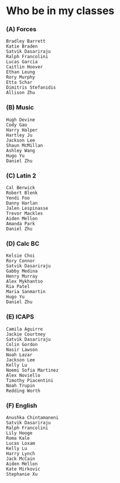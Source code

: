 # Who be in my classes

### (A) Forces

    Bradley Barrett
    Katie Braden
    Satvik Dasariraju
    Ralph Francolini
    Lucas Garcia
    Caitlin Hoover
    Ethan Leung
    Rory Murphy
    Etta Schar
    Dimitris Stefanidis
    Allison Zhu

### (B) Music

    Hugh Devine
    Cody Gao
    Harry Halper
    Hartley Ju
    Jackson Lee
    Shaun McMillan
    Ashley Wang
    Hugo Yu
    Daniel Zhu

### (C) Latin 2

    Cal Berwick
    Robert Blenk
    Yendi Foo
    Danny Harlan
    Jalen Lespinasse
    Trevor Mackles
    Aiden Mellon
    Amanda Park
    Daniel Zhu

### (D) Calc BC

    Kelsie Choi
    Rory Connor
    Satvik Dasariraju
    Gabby Medina
    Henry Murray
    Alex Mykhantso
    Ria Patel
    Maria Sanmartin
    Hugo Yu
    Daniel Zhu

### (E) ICAPS

    Camila Aguirre
    Jackie Courtney
    Satvik Dasariraju
    Colin Gordon
    Nasir Lawson
    Noah Lazar
    Jackson Lee
    Kelly Lu
    Noemi Sofia Martinez
    Alex Noviello
    Timothy Piacentini
    Noah Trupin
    Redding Worth

### (F) English

    Anushka Chintamaneni
    Satvik Dasariraju
    Ralph Francolini
    Lily Hooge
    Roma Kale
    Lucas Loxam
    Kelly Lu
    Harry Lynch
    Jack McCain
    Aiden Mellon
    Kate Mirkovic
    Stephanie Xu